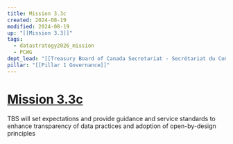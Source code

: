 ```yaml
---
title: Mission 3.3c
created: 2024-08-19
modified: 2024-08-19
up: "[[Mission 3.3]]"
tags:
  - datastrategy2026_mission
  - PCWG
dept_lead: "[[Treasury Board of Canada Secretariat - Secrétariat du Conseil du Trésor du Canada - TBS - SCT]]"
pillar: "[[Pillar 1 Governance]]"
---
```

# [Mission 3.3c](Mission%203.3c.md)
TBS will set expectations and provide guidance and service standards to enhance transparency of data practices and adoption of open-by-design principles
